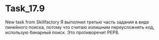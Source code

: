 # Task_17.9
New task from Skillfactory
Я выполнил третью часть задания в виде линейного поиска, потому что считаю излишним переусложнять код, использую бинарный поиск. Это противоречит PEP8.
